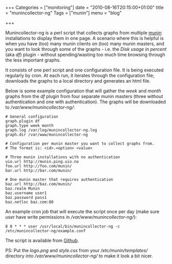 +++
Categories = ["monitoring"]
date = "2010-08-16T20:15:00+01:00"
title = "munincollector-ng"
Tags = ["munin"]
menu = "blog"

+++

Munincollector-ng is a perl script that collects graphs from multiple [munin](http://munin-monitoring.org) installations to display them in one page. A scenario where this is helpful is when you have (too) many munin clients on (too) many munin masters, and you want to look through some of the graphs - i.e. the <em>Disk usage in percent</em> (aka <em>df</em>) plugin - without spending/wasting too much time browsing through the less important graphs.

It consists of one perl script and one configuration file. It is being executed regularly by cron. At each run, it iterates through the configuration file; downloads the graphs to a local directory and generates an html file.

Below is some example configuration that will gather the <em>week</em> and <em>month</em> graphs from the <em>df</em> plugin from four separate munin masters (three without authentication and one with authentication). The graphs will be downloaded to <em>/var/www/munincollector-ng/</em>:

    # General configuration
    graph.plugin df
    graph.type week month
    graph.log /var/log/munincollector-ng.log
    graph.dir /var/www/munincollector-ng
    
    # Configuration per munin master you want to collect graphs from.
    # The format is: <id>.<option> <value>
    
    # Three munin installations with no authentication
    uio.url http://munin.ping.uio.no
    foo.url http://foo.com/munin/
    bar.url http://bar.com/munin/
    
    # One munin master that requires authentication
    baz.url http://baz.com/munin/
    baz.realm Munin
    baz.username user1
    baz.password pass1
    baz.netloc baz.com:80

An example cron job that will execute the script once per day (make sure <em>user</em> have write permissions in <em>/var/www/munincollector-ng/</em>):

    8 8 * * * user /usr/local/bin/munincollector-ng -c /etc/munincollector-ng/example.conf

The script is available from [Github](https://github.com/espebra/munincollector-ng).

PS: Put the <em>logo.png</em> and <em>style.css</em> from your <em>/etc/munin/templates/</em> directory into <em>/var/www/munincollector-ng/</em> to make it look a bit nicer.

